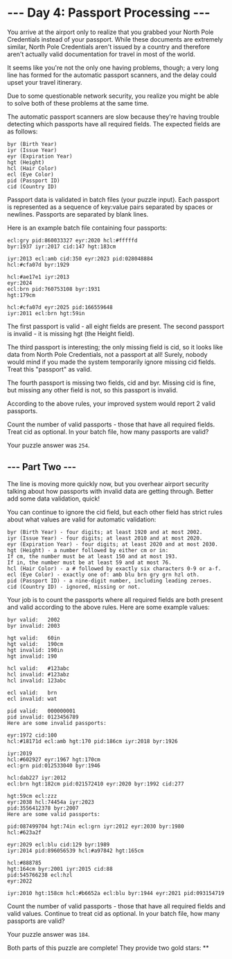 # --- Day 4: Passport Processing ---
  
  You arrive at the airport only to realize that you grabbed your North Pole Credentials instead of your passport. While these documents are extremely similar, North Pole Credentials aren't issued by a country and therefore aren't actually valid documentation for travel in most of the world.
  
  It seems like you're not the only one having problems, though; a very long line has formed for the automatic passport scanners, and the delay could upset your travel itinerary.
  
  Due to some questionable network security, you realize you might be able to solve both of these problems at the same time.
  
  The automatic passport scanners are slow because they're having trouble detecting which passports have all required fields. The expected fields are as follows:
  
  ```
  byr (Birth Year)
  iyr (Issue Year)
  eyr (Expiration Year)
  hgt (Height)
  hcl (Hair Color)
  ecl (Eye Color)
  pid (Passport ID)
  cid (Country ID)
```  
Passport data is validated in batch files (your puzzle input). Each passport is represented as a sequence of key:value pairs separated by spaces or newlines. Passports are separated by blank lines.
  
  Here is an example batch file containing four passports:
  ```
  ecl:gry pid:860033327 eyr:2020 hcl:#fffffd
  byr:1937 iyr:2017 cid:147 hgt:183cm
  
  iyr:2013 ecl:amb cid:350 eyr:2023 pid:028048884
  hcl:#cfa07d byr:1929
  
  hcl:#ae17e1 iyr:2013
  eyr:2024
  ecl:brn pid:760753108 byr:1931
  hgt:179cm
  
  hcl:#cfa07d eyr:2025 pid:166559648
  iyr:2011 ecl:brn hgt:59in
```
  The first passport is valid - all eight fields are present. The second passport is invalid - it is missing hgt (the Height field).
  
  The third passport is interesting; the only missing field is cid, so it looks like data from North Pole Credentials, not a passport at all! Surely, nobody would mind if you made the system temporarily ignore missing cid fields. Treat this "passport" as valid.
  
  The fourth passport is missing two fields, cid and byr. Missing cid is fine, but missing any other field is not, so this passport is invalid.
  
  According to the above rules, your improved system would report 2 valid passports.
  
  Count the number of valid passports - those that have all required fields. Treat cid as optional. In your batch file, how many passports are valid?
  
  Your puzzle answer was `254`.
  
##  --- Part Two ---
  
  The line is moving more quickly now, but you overhear airport security talking about how passports with invalid data are getting through. Better add some data validation, quick!
  
  You can continue to ignore the cid field, but each other field has strict rules about what values are valid for automatic validation:
  ```
  byr (Birth Year) - four digits; at least 1920 and at most 2002.
  iyr (Issue Year) - four digits; at least 2010 and at most 2020.
  eyr (Expiration Year) - four digits; at least 2020 and at most 2030.
  hgt (Height) - a number followed by either cm or in:
  If cm, the number must be at least 150 and at most 193.
  If in, the number must be at least 59 and at most 76.
  hcl (Hair Color) - a # followed by exactly six characters 0-9 or a-f.
  ecl (Eye Color) - exactly one of: amb blu brn gry grn hzl oth.
  pid (Passport ID) - a nine-digit number, including leading zeroes.
  cid (Country ID) - ignored, missing or not.
```
  Your job is to count the passports where all required fields are both present and valid according to the above rules. Here are some example values:
  ```
  byr valid:   2002
  byr invalid: 2003
  
  hgt valid:   60in
  hgt valid:   190cm
  hgt invalid: 190in
  hgt invalid: 190
  
  hcl valid:   #123abc
  hcl invalid: #123abz
  hcl invalid: 123abc
  
  ecl valid:   brn
  ecl invalid: wat
  
  pid valid:   000000001
  pid invalid: 0123456789
  Here are some invalid passports:
  
  eyr:1972 cid:100
  hcl:#18171d ecl:amb hgt:170 pid:186cm iyr:2018 byr:1926
  
  iyr:2019
  hcl:#602927 eyr:1967 hgt:170cm
  ecl:grn pid:012533040 byr:1946
  
  hcl:dab227 iyr:2012
  ecl:brn hgt:182cm pid:021572410 eyr:2020 byr:1992 cid:277
  
  hgt:59cm ecl:zzz
  eyr:2038 hcl:74454a iyr:2023
  pid:3556412378 byr:2007
  Here are some valid passports:
  
  pid:087499704 hgt:74in ecl:grn iyr:2012 eyr:2030 byr:1980
  hcl:#623a2f
  
  eyr:2029 ecl:blu cid:129 byr:1989
  iyr:2014 pid:896056539 hcl:#a97842 hgt:165cm
  
  hcl:#888785
  hgt:164cm byr:2001 iyr:2015 cid:88
  pid:545766238 ecl:hzl
  eyr:2022
  
  iyr:2010 hgt:158cm hcl:#b6652a ecl:blu byr:1944 eyr:2021 pid:093154719
 ```
  Count the number of valid passports - those that have all required fields and valid values. Continue to treat cid as optional. In your batch file, how many passports are valid?
  
  Your puzzle answer was `184`.
  
  Both parts of this puzzle are complete! They provide two gold stars: **
  

